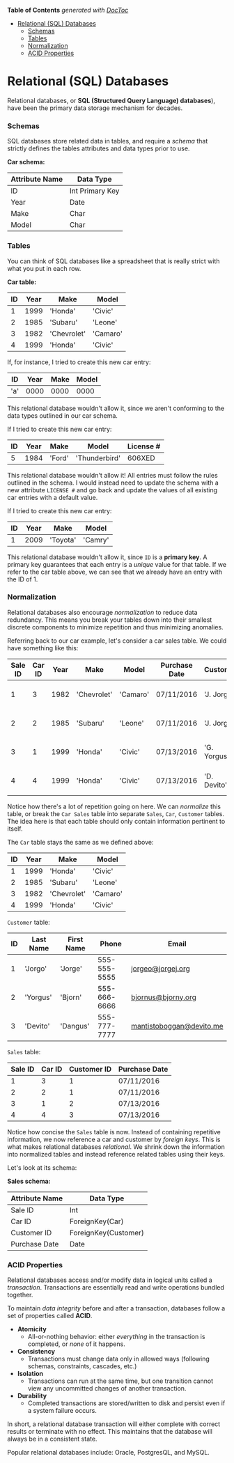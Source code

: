 <!-- START doctoc generated TOC please keep comment here to allow auto update -->
<!-- DON'T EDIT THIS SECTION, INSTEAD RE-RUN doctoc TO UPDATE -->
**Table of Contents**  *generated with [DocToc](https://github.com/thlorenz/doctoc)*

- [Relational (SQL) Databases](#relational-sql-databases)
    - [Schemas](#schemas)
    - [Tables](#tables)
    - [Normalization](#normalization)
    - [ACID Properties](#acid-properties)

<!-- END doctoc generated TOC please keep comment here to allow auto update -->

# Relational (SQL) Databases

Relational databases, or **SQL (Structured Query Language) databases**), have been the primary data storage mechanism for decades. 

### Schemas
SQL databases store related data in tables, and require a *schema* that strictly defines the tables attributes and data types prior to use. 

**Car schema:**

| Attribute Name | Data Type |
| -------------- | --------------- |
| ID             | Int Primary Key |
| Year           | Date            |
| Make           | Char            |
| Model          | Char            |

### Tables 
You can think of SQL databases like a spreadsheet that is really strict with what you put in each row.


**Car table:**

| ID | Year | Make        | Model    |
|----|------|-------------|----------|
| 1  | 1999 | 'Honda'     | 'Civic'  |
| 2  | 1985 | 'Subaru'    | 'Leone'  |
| 3  | 1982 | 'Chevrolet' | 'Camaro' |
| 4  | 1999 | 'Honda'     | 'Civic'  |

If, for instance, I tried to create this new car entry:

| ID  | Year | Make  | Model | 
| --- | ---- | ----- | ----- | 
| 'a' | 0000 | 0000  | 0000  | 

This relational database wouldn't allow it, since we aren't conforming to the data types outlined in our car schema.

If I tried to create this new car entry:

| ID | Year | Make  | Model | License # |
|----| ---- | ----- | ----- | --------- | 
| 5  | 1984 | 'Ford' | 'Thunderbird' | 606XED |

This relational database wouldn't allow it! All entries must follow the rules outlined in the schema. I would instead need to update the schema with a new attribute `LICENSE #` and go back and update the values of all existing car entries with a default value.

If I tried to create this new car entry:

| ID | Year | Make     | Model   |
|----|------|----------|---------|
| 1  | 2009 | 'Toyota' | 'Camry' |

This relational database wouldn't allow it, since `ID` is a **primary key**. 
A primary key guarantees that each entry is a *unique* value for that table. If we refer to the car table above, we can see that we already have an entry with the ID of 1.

### Normalization
Relational databases also encourage *normalization* to reduce data redundancy. This means you break your tables down into their smallest discrete components to minimize repetition and thus minimizing anomalies.

Referring back to our car example, let's consider a car sales table. We could have something like this:

| Sale ID | Car ID | Year  | Make  | Model | Purchase Date | Customer | Phone |
| ------- | ------ | ----- | ----- | ----- | ------------- | -------- | ----- |
| 1 | 3 | 1982 | 'Chevrolet' | 'Camaro' | 07/11/2016 | 'J. Jorgo' | 555-555-5555 |
| 2 | 2 | 1985 | 'Subaru' | 'Leone' | 07/11/2016 | 'J. Jorgo' | 555-555-5555 |
| 3 | 1 | 1999 | 'Honda' | 'Civic' | 07/13/2016 | 'G. Yorgus' | 555-666-6666 |
| 4 | 4 | 1999 | 'Honda' | 'Civic' | 07/13/2016 | 'D. Devito' | 555-777-7777 |

Notice how there's a lot of repetition going on here. We can *normalize* this table, or break the `Car Sales` table into separate `Sales`, `Car`, `Customer` tables. The idea here is that each table should only contain information pertinent to itself.

The `Car` table stays the same as we defined above:

| ID | Year | Make  | Model |
|----| ---- | ----- | ---- |
| 1 | 1999 | 'Honda' | 'Civic' |
| 2 | 1985 | 'Subaru' | 'Leone' |
| 3 | 1982 | 'Chevrolet' | 'Camaro' |
| 4 | 1999 | 'Honda' | 'Civic' |

`Customer` table:

| ID | Last Name | First Name | Phone | Email |
|--- | --------- | ---------- | ----- | ------|
| 1 | 'Jorgo' | 'Jorge' | 555-555-5555 | jorgeo@jorgej.org |
| 2 | 'Yorgus' | 'Bjorn' | 555-666-6666 | bjornus@bjorny.org |
| 3 | 'Devito' | 'Dangus' | 555-777-7777 | mantistoboggan@devito.me |

`Sales` table:

| Sale ID | Car ID | Customer ID  | Purchase Date |
| ------- | ------ | ------------ | ------------- |
| 1       | 3      | 1            | 07/11/2016    | 
| 2       | 2      | 1            | 07/11/2016    | 
| 3       | 1      | 2            | 07/13/2016    | 
| 4       | 4      | 3            | 07/13/2016    | 

Notice how concise the `Sales` table is now. Instead of containing repetitive information, we now reference a car and customer by *foreign keys*. This is what makes relational databases *relational*. We shrink down the information into normalized tables and instead reference related tables using their keys.

Let's look at its schema:

**Sales schema:**

| Attribute Name | Data Type            |
| -------------- | -------------------- |
| Sale ID        | Int                  |
| Car ID         | ForeignKey(Car)      |
| Customer ID    | ForeignKey(Customer) |
| Purchase Date  | Date                 |


### ACID Properties
Relational databases access and/or modify data in logical units called a *transaction*. Transactions are essentially read and write operations bundled together.

To maintain *data integrity* before and after a transaction, databases follow a set of properties called **ACID**.

- **Atomicity**
    - All-or-nothing behavior: either *everything* in the transaction is completed, or *none* of it happens.
- **Consistency**
    - Transactions must change data only in allowed ways (following schemas, constraints, cascades, etc.)
- **Isolation**
    - Transactions can run at the same time, but one transition cannot view any uncommitted changes of another transaction.
- **Durability**
    - Completed transactions are stored/written to disk and persist even if a system failure occurs.

In short, a relational database transaction will either complete with correct results or terminate with no effect. This maintains that the database will always be in a consistent state.

Popular relational databases include: Oracle, PostgresQL, and MySQL.
